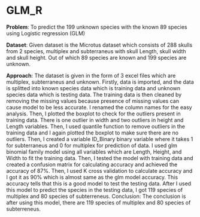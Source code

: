 # GLM_R

**Problem**: To predict the 199 unknown species with the known 89 species using Logistic regression (GLM)

**Dataset**: Given dataset is the Microtus dataset which consists of 288 skulls from 2 species, multiplex and subterraneus with skull Length, skull width and skull height. Out of which 89 species are known and 199 species are unknown. 

**Approach**: The dataset is given in the form of 3 excel files which are multiplex, subterraneus and unknown. Firstly, data is imported, and the data is splitted into known species data which is training data and unknown species data which is testing data. The training data is then cleaned by removing the missing values because presence of missing values can cause model to be less accurate. I renamed the column names for the easy analysis. Then, I plotted the boxplot to check for the outliers present in training data. There is one outlier in width and two outliers in height and Length variables. Then, I used quantile function to remove outliers in the training data and I again plotted the boxplot to make sure there are no outliers. Then, I created a variable ID_Binary binary variable where it takes 1 for subterraneus and 0 for multiplex for prediction of data. I used glm binomial family model using all variables which are Length, Height, and Width to fit the training data. Then, I tested the model with training data and created a confusion matrix for calculating accuracy and achieved the accuracy of 87%. Then, I used K cross validation to calculate accuracy and I got it as 90% which is almost same as the glm model accuracy. This accuracy tells that this is a good model to test the testing data. After I used this model to predict the species in the testing data, I got 119 species of multiplex and 80 species of subterreneus. 
Conclusion: The conclusion is after using this model, there are 119 species of multiplex and 80 species of subterreneus. 
